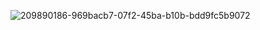 ![209890186-969bacb7-07f2-45ba-b10b-bdd9fc5b9072](https://user-images.githubusercontent.com/119287211/210914747-873a277c-4b68-4c1c-bf8a-146135ae1836.png)
